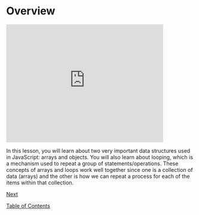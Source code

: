 # Overview

<iframe width="420" height="315" src="https://player.vimeo.com/external/234929990.hd.mp4?s=f3da81c81d585ce15c9e051fa277f02e8eb64162&profile_id=175" frameborder="0" allowfullscreen></iframe>

In this lesson, you will learn about two very important data structures used in JavaScript: arrays and objects. You will also learn about looping, which is a mechanism used to repeat a group of statements/operations. These concepts of arrays and loops work well together since one is a collection of data (arrays) and the other is how we can repeat a process for each of the items within that collection.

[Next](./2.md)

[Table of Contents](./README.md)
